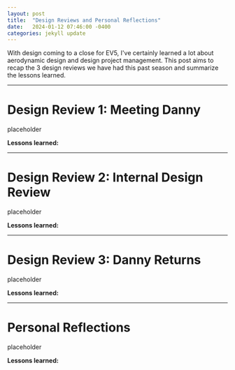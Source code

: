 ```yaml
---
layout: post
title:  "Design Reviews and Personal Reflections"
date:   2024-01-12 07:46:00 -0400
categories: jekyll update
---
```

With design coming to a close for EV5, I've certainly learned a lot about aerodynamic design and design project management. This post aims to recap the 3 design reviews we have had this past season and summarize the lessons learned.

---
# Design Review 1: Meeting Danny
placeholder

**Lessons learned:**

---
# Design Review 2: Internal Design Review
placeholder

**Lessons learned:**

---
# Design Review 3: Danny Returns
placeholder

**Lessons learned:**

---
# Personal Reflections
placeholder

**Lessons learned:**